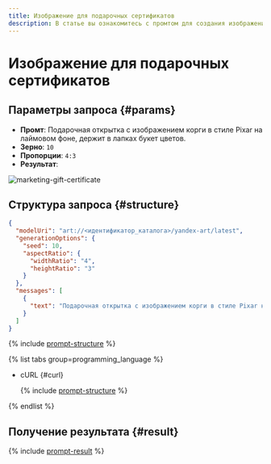 ```yaml
---
title: Изображение для подарочных сертификатов
description: В статье вы ознакомитесь с промтом для создания изображения для подарочных сертификатов.
---
```


# Изображение для подарочных сертификатов

## Параметры запроса {#params}

* **Промт**: Подарочная открытка с изображением корги в стиле Pixar на лаймовом фоне, держит в лапках букет цветов.
* **Зерно**: `10`
* **Пропорции**: `4:3`
* **Результат**:

![marketing-gift-certificate](../../../_assets/yandexgpt/marketing-gift-certificate.jpg)

## Структура запроса {#structure}

```json
{
  "modelUri": "art://<идентификатор_каталога>/yandex-art/latest",
  "generationOptions": {
    "seed": 10,
    "aspectRatio": {
      "widthRatio": "4",
      "heightRatio": "3"
    }
  },
  "messages": [
    {
      "text": "Подарочная открытка с изображением корги в стиле Pixar на лаймовом фоне, держит в лапках букет цветов"
    }
  ]
}
```

{% include [prompt-structure](../../../_includes/foundation-models/yandexart/api-parameters.md) %}

{% list tabs group=programming_language %}

- cURL {#curl}

  {% include [prompt-structure](../../../_includes/foundation-models/yandexart/prompt-request.md) %}

{% endlist %}

## Получение результата {#result}

{% include [prompt-result](../../../_includes/foundation-models/yandexart/prompt-result.md) %}
